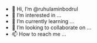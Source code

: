 - 👋 Hi, I’m @ruhulaminbodrul
- 👀 I’m interested in ...
- 🌱 I’m currently learning ...
- 💞️ I’m looking to collaborate on ...
- 📫 How to reach me ...

<!---
ruhulaminbodrul/ruhulaminbodrul is a ✨ special ✨ repository because its `README.md` (this file) appears on your GitHub profile.
You can click the Preview link to take a look at your changes.
--->

